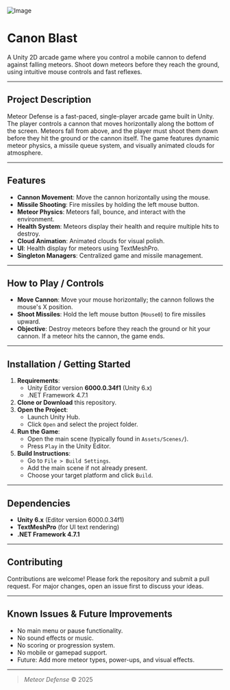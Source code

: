 ![Image](https://github.com/user-attachments/assets/c8fedd52-02ee-47ff-9661-c38cb13dc45c)

# Canon Blast

A Unity 2D arcade game where you control a mobile cannon to defend against falling meteors. Shoot down meteors before they reach the ground, using intuitive mouse controls and fast reflexes.

---

## Project Description

Meteor Defense is a fast-paced, single-player arcade game built in Unity. The player controls a cannon that moves horizontally along the bottom of the screen. Meteors fall from above, and the player must shoot them down before they hit the ground or the cannon itself. The game features dynamic meteor physics, a missile queue system, and visually animated clouds for atmosphere.

---

## Features

- **Cannon Movement**: Move the cannon horizontally using the mouse.
- **Missile Shooting**: Fire missiles by holding the left mouse button.
- **Meteor Physics**: Meteors fall, bounce, and interact with the environment.
- **Health System**: Meteors display their health and require multiple hits to destroy.
- **Cloud Animation**: Animated clouds for visual polish.
- **UI**: Health display for meteors using TextMeshPro.
- **Singleton Managers**: Centralized game and missile management.

---

## How to Play / Controls

- **Move Cannon**: Move your mouse horizontally; the cannon follows the mouse's X position.
- **Shoot Missiles**: Hold the left mouse button (`Mouse0`) to fire missiles upward.
- **Objective**: Destroy meteors before they reach the ground or hit your cannon. If a meteor hits the cannon, the game ends.

---

## Installation / Getting Started

1. **Requirements**:
   - Unity Editor version **6000.0.34f1** (Unity 6.x)
   - .NET Framework 4.7.1
2. **Clone or Download** this repository.
3. **Open the Project**:
   - Launch Unity Hub.
   - Click `Open` and select the project folder.
4. **Run the Game**:
   - Open the main scene (typically found in `Assets/Scenes/`).
   - Press `Play` in the Unity Editor.
5. **Build Instructions**:
   - Go to `File > Build Settings`.
   - Add the main scene if not already present.
   - Choose your target platform and click `Build`.

---

## Dependencies

- **Unity 6.x** (Editor version 6000.0.34f1)
- **TextMeshPro** (for UI text rendering)
- **.NET Framework 4.7.1**

---

## Contributing

Contributions are welcome! Please fork the repository and submit a pull request. For major changes, open an issue first to discuss your ideas.

---

## Known Issues & Future Improvements

- No main menu or pause functionality.
- No sound effects or music.
- No scoring or progression system.
- No mobile or gamepad support.
- Future: Add more meteor types, power-ups, and visual effects.

---

> _Meteor Defense_ © 2025
